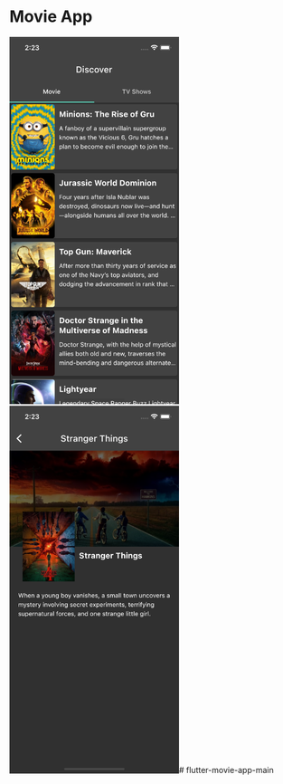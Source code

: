# Movie App

<img src="screenshots/home.png" width="300">
<img src="screenshots/detail.png" width="300">#   f l u t t e r - m o v i e - a p p - m a i n 
 
 